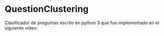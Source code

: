 # QuestionClustering
Clasificador de preguntas escrito en python 3 que fue implementado en el siguiente vídeo: 
